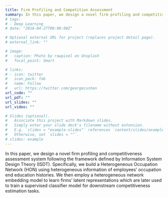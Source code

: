 ```yaml
---
title: Firm Profiling and Competition Assessment
summary: In this paper, we design a novel firm profiling and competitiveness assessment system following the framework defined by Information System Design Theory (ISDT). Specifically, we build a Heterogeneous Occupation Network (HON) using heterogeneous information of employees’ occupation end education histories. We then employ a heterogeneous network embedding model to learn firms’ latent representations which are later used to train a supervised classifier model for downstream competitiveness estimation tasks.
# tags:
# - Deep Learning
# date: "2016-04-27T00:00:00Z"

# Optional external URL for project (replaces project detail page).
# external_link: ""

# image:
#   caption: Photo by rawpixel on Unsplash
#   focal_point: Smart

# links:
# - icon: twitter
#   icon_pack: fab
#   name: Follow
#   url: https://twitter.com/georgecushen
url_code: ""
url_pdf: ""
url_slides: ""
url_video: ""

# Slides (optional).
#   Associate this project with Markdown slides.
#   Simply enter your slide deck's filename without extension.
#   E.g. `slides = "example-slides"` references `content/slides/example-slides.md`.
#   Otherwise, set `slides = ""`.
# slides: example
---
```


In this paper, we design a novel firm profiling and competitiveness assessment system following the framework defined by Information System Design Theory (ISDT). Specifically, we build a Heterogeneous Occupation Network (HON) using heterogeneous information of employees’ occupation end education histories. We then employ a heterogeneous network embedding model to learn firms’ latent representations which are later used to train a supervised classifier model for downstream competitiveness estimation tasks.